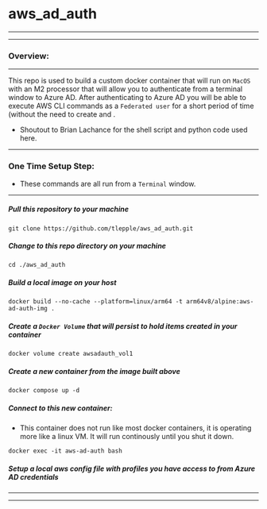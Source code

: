 # aws_ad_auth

---
---

### Overview:
---
This repo is used to build a custom docker container that will run on `MacOS` with an M2 processor that will allow you to authenticate from a terminal window to Azure AD.   After authenticating to Azure AD you will be able to execute AWS CLI commands as a `Federated user` for a short period of time (without the need to create <AWS Access Keys> and <AWS Secret Keys>.

*  Shoutout to Brian Lachance for the shell script and python code used here.

---

### One Time Setup Step:

* These commands are all run from a `Terminal` window.
---

#####  Pull this repository to your machine
```
git clone https://github.com/tlepple/aws_ad_auth.git
```

#####  Change to this repo directory on your machine
```
cd ./aws_ad_auth
```

#####  Build a local image on your host
```
docker build --no-cache --platform=linux/arm64 -t arm64v8/alpine:aws-ad-auth-img .
```

#####  Create a `Docker Volume` that will persist to hold items created in your container
```
docker volume create awsadauth_vol1
```

#####  Create a new container from the image built above
```
docker compose up -d
```

#####  Connect to this new container:
*  This container does not run like most docker containers, it is operating more like a linux VM.   It will run continously until you shut it down.

```
docker exec -it aws-ad-auth bash
```
#####  Setup a local aws config file with profiles you have access to from Azure AD credentials
---
---

